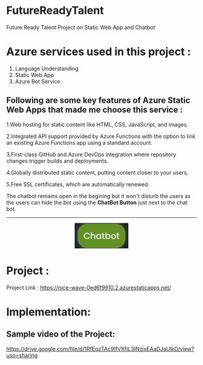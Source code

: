 # FutureReadyTalent
Future Ready Talent Project on Static Web App and Chatbot

# Azure services used in this project :

1. Language Understanding
2. Static Web App
3. Azure Bot Service

Following are some key features of Azure Static Web Apps that made me choose this service :
------------------------------------------------------------------------------------------

1.Web hosting for static content like HTML, CSS, JavaScript, and images.

2.Integrated API support provided by Azure Functions with the option to link an existing Azure Functions app using a standard account.

3.First-class GitHub and Azure DevOps integration where repository changes trigger builds and deployments.

4.Globally distributed static content, putting content closer to your users.

5.Free SSL certificates, which are automatically renewed.

The chatbot remains open in the begining but it won't disturb the users as the users can hide the bot using the **ChatBot Button** just next to the chat bot.<br>

---
<p align="center">
  <img src="img/chat-bot img.png" />
</p>

# Project : 

Project Link : https://nice-wave-0ed6f9910.2.azurestaticapps.net/

# Implementation:

Sample video of the Project:
-----------------------------

https://drive.google.com/file/d/1RfEqzTAc9IfVXfiL3INzjxEAaDJaUlkD/view?usp=sharing
